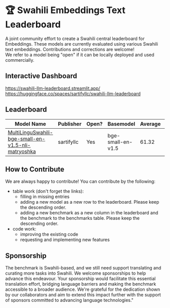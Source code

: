 # 🏆 Swahili Embeddings Text Leaderboard

A joint community effort to create a Swahili central leaderboard for Embeddings. These models are currently evaluated using various Swahili text embeddings. Contributions and corrections are welcome! <br>
We refer to a model being "open" if it can be locally deployed and used commercially.

## Interactive Dashboard

https://swahili-llm-leaderboard.streamlit.app/<br>
https://huggingface.co/spaces/sartifyllc/swahili-llm-leaderboard

## Leaderboard

| Model Name | Publisher| Open? | Basemodel |Average| ARC  | HellaSwag      | MMLU         | TruthfulQA|Winogrande|GSM8K           |
| ---------- | -------- | ----- | --------- |------ | ---- | -------------- | ------------ | --------- | -------- | -------------- |
| [MultiLinguSwahili-bge-small-en-v1.5-nli-matryoshka](https://huggingface.co/sartifyllc/MultiLinguSwahili-bge-small-en-v1.5-nli-matryoshka)| sartifyllc| Yes|bge-small-en-v1.5|61.32|58.96|76.4 |61.02| 52.1|75.61|43.82|



## How to Contribute

We are always happy to contribute! You can contribute by the following:

- table work (don't forget the links):
    - filling in missing entries
    - adding a new model as a new row to the leaderboard. Please keep the descending order.
    - adding a new benchmark as a new column in the leaderboard and the benchmark to the benchmarks table. Please keep the descending order.
- code work:
    - improving the existing code
    - requesting and implementing new features


## Sponsorship

The benchmark is Swahili-based, and we still need support translating and curating more tasks into Swahili. We welcome sponsorships to help advance this endeavour. Your sponsorship would facilitate this essential translation effort, bridging language barriers and making the benchmark accessible to a broader audience. We're grateful for the dedication shown by our collaborators and aim to extend this impact further with the support of sponsors committed to advancing language technologies."
